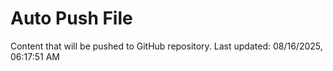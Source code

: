 # Auto Push File

Content that will be pushed to GitHub repository.
Last updated: 08/16/2025, 06:17:51 AM